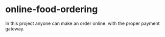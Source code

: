 # online-food-ordering
In this project anyone can make an order online.
with the proper payment gateway.

